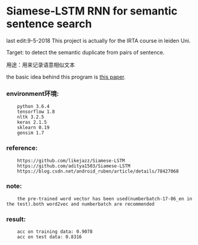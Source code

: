 Siamese-LSTM RNN for semantic sentence search
==== 
last edit:9-5-2018
This project is actually for the IRTA course in leiden Uni.



Target:
    to detect the semantic duplicate from pairs of sentence.
    
用途：用来记录语意相似文本


the basic idea behind this program is [this paper](http://www.mit.edu/~jonasm/info/MuellerThyagarajan_AAAI16.pdf).

### environment环境:
```
    python 3.6.4
    tensorflow 1.8
    nltk 3.2.5
    keras 2.1.5
    sklearn 0.19
    gensim 1.7

```

### reference:
```
    https://github.com/likejazz/Siamese-LSTM
    https://github.com/aditya1503/Siamese-LSTM
    https://blog.csdn.net/android_ruben/article/details/78427068
```

### note:
```
    the pre-trained word vector has been used(numberbatch-17-06_en in the test).both word2vec and numberbatch are recommended
```


### result:
```
    acc on training data: 0.9078
    acc on test data: 0.8316
```
